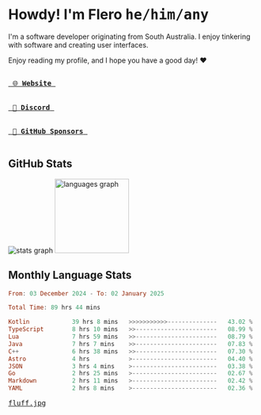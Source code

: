 # Howdy! I'm Flero <kbd>he/him/any</kbd>

I'm a software developer originating from South Australia. I enjoy tinkering with software and creating user interfaces.

Enjoy reading my profile, and I hope you have a good day! :heart:

<a href="https://flero.dev/">
    <kbd>
        <br>
        &nbsp;🌐 <strong>Website</strong>&nbsp;
        <br>
        <br>
    </kbd>
</a>

<a href="https://discord.com/users/1059375676769189938">
    <kbd>
        <br>
        &nbsp;💬 <strong>Discord</strong>&nbsp;
        <br>
        <br>
    </kbd>
</a>

<a href="https://github.com/sponsors/flerouwu">
    <kbd>
        <br>
        &nbsp;🩷 <strong>GitHub Sponsors</strong>&nbsp;
        <br>
        <br>
    </kbd>
</a>

## GitHub Stats
<!-- <p> allows it to be shown side-by-side -->
<div>
  <img src="https://github-readme-stats.vercel.app/api?hide_title=true&hide_rank=false&show_icons=true&include_all_commits=true&count_private=true&disable_animations=true&theme=github_dark&locale=en&hide_border=true&username=flerouwu" alt="stats graph"  />
  <img src="https://github-readme-stats.vercel.app/api/top-langs?locale=en&hide_title=false&langs_count=5&theme=github_dark&hide_border=true&username=flerouwu&layout=compact" alt="languages graph" height="150"  />
</div>

## Monthly Language Stats

<!--START_SECTION:waka-->

```haskell
From: 03 December 2024 - To: 02 January 2025

Total Time: 89 hrs 44 mins

Kotlin            39 hrs 8 mins   >>>>>>>>>>>--------------   43.02 %
TypeScript        8 hrs 10 mins   >>-----------------------   08.99 %
Lua               7 hrs 59 mins   >>-----------------------   08.79 %
Java              7 hrs 7 mins    >>-----------------------   07.83 %
C++               6 hrs 38 mins   >>-----------------------   07.30 %
Astro             4 hrs           >------------------------   04.40 %
JSON              3 hrs 4 mins    >------------------------   03.38 %
Go                2 hrs 25 mins   >------------------------   02.67 %
Markdown          2 hrs 11 mins   >------------------------   02.42 %
YAML              2 hrs 8 mins    >------------------------   02.36 %
```

<!--END_SECTION:waka-->

<a href="https://raw.githubusercontent.com/flerouwu/flerouwu/main/fluff.jpg">
  <kbd>fluff.jpg</kbd>
</a>
